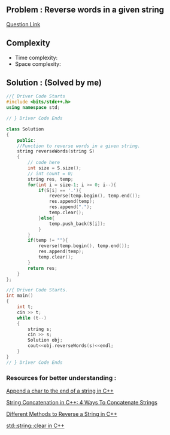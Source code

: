 ## Problem : Reverse words in a given string
[Question Link](https://practice.geeksforgeeks.org/problems/reverse-words-in-a-given-string5459/1)

## Complexity
-   Time complexity:
-   Space complexity:

## Solution : (Solved by me)

```cpp
//{ Driver Code Starts
#include <bits/stdc++.h>
using namespace std;

// } Driver Code Ends

class Solution
{
    public:
    //Function to reverse words in a given string.
    string reverseWords(string S) 
    { 
        // code here 
        int size = S.size();
        // int count = 0;
        string res, temp;
        for(int i = size-1; i >= 0; i--){
            if(S[i] == '.'){
                reverse(temp.begin(), temp.end());
                res.append(temp);
                res.append(".");
                temp.clear();
            }else{
                temp.push_back(S[i]);
            }
        }
        if(temp != ""){
            reverse(temp.begin(), temp.end());
            res.append(temp);
            temp.clear();
        }
        return res;
    } 
};

//{ Driver Code Starts.
int main() 
{
    int t;
    cin >> t;
    while (t--) 
    {
        string s;
        cin >> s;
        Solution obj;
        cout<<obj.reverseWords(s)<<endl;
    }
}
// } Driver Code Ends
```


### Resources for better understanding :

[Append a char to the end of a string in C++](https://www.techiedelight.com/append-char-end-string-cpp/)

[String Concatenation in C++: 4 Ways To Concatenate Strings](https://www.digitalocean.com/community/tutorials/string-concatenation-in-c-plus-plus)

[Different Methods to Reverse a String in C++](https://www.geeksforgeeks.org/reverse-a-string-in-c-cpp-different-methods/)

[std::string::clear in C++](https://www.geeksforgeeks.org/stdstringclear-in-cpp/)



